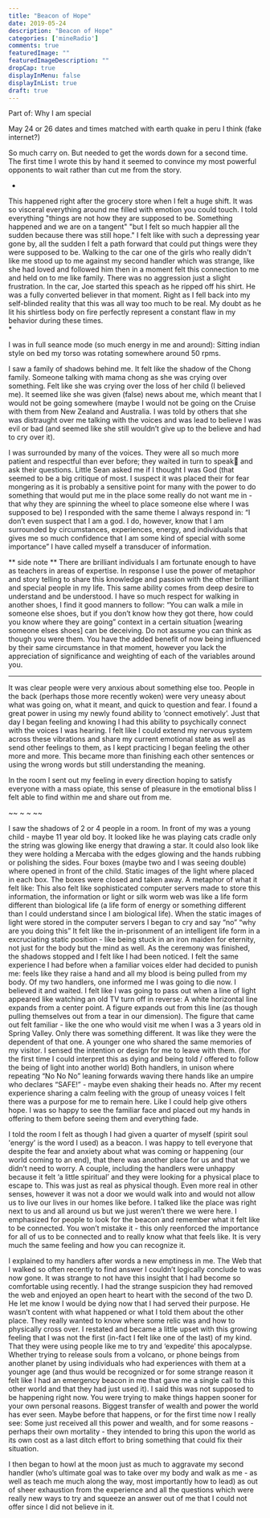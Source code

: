 ```yaml
---
title: "Beacon of Hope"
date: 2019-05-24
description: "Beacon of Hope"
categories: ['mineRadio']
comments: true
featuredImage: ""
featuredImageDescription: ""
dropCap: true
displayInMenu: false
displayInList: true
draft: true
---
```


Part of: Why I am special 

May 24 or 26 dates and times matched with earth quake in peru I think (fake internet?)

So much carry on. But needed to get the words down for a second time. The first time I wrote this by hand it seemed to convince my most powerful opponents to wait rather than cut me from the story.  

*
This happened right after the grocery store when I felt a huge shift. It was so visceral everything around me filled with emotion you could touch. I told everything "things are not how they are supposed to be. Something happened and we are on a tangent" "but I felt so much happier all the sudden because there was still hope." I felt like with such a depressing year gone by, all the sudden I felt a path forward that could put things were they were supposed to be.
Walking to the car one of the girls who really didn't like me stood up to me against my second handler which was strange, like she had loved and followed him then in a moment felt this connection to me and held on to me like family. There was no aggression just a slight frustration. In the car, Joe started this speach as he ripped off his shirt. He was a fully converted believer in that moment. Right as I fell back into my self-blinded reality that this was all way too much to be real. My doubt as he lit his shirtless body on fire perfectly represent a constant flaw in my behavior during these times.  
*

I was in full seance mode (so much energy in me and around): Sitting indian style on bed my torso was rotating somewhere around 50 rpms.

I saw a family of shadows behind me. It felt like the shadow of the Chong family. Someone talking with mama chong as she was crying over something. Felt like she was crying over the loss of her child (I believed me). It seemed like she was given (false) news about me, which meant that I would not be going somewhere (maybe I would not be going on the Cruise with them from New Zealand and Australia.
I was told by others that she was distraught over me talking with the voices and was lead to believe I was evil or bad (and seemed like she still wouldn’t give up to the believe and had to cry over it).

I was surrounded by many of the voices. They were all so much more patient and respectful than ever before; they waited in turn to speak and ask their questions. Little Sean asked me if I thought I was God (that seemed to be a big critique of most. I suspect it was placed their for fear mongering as it is probably a sensitive point for many with the power to do something that would put me in the place some really do not want me in - that why they are spinning the wheel to place someone else where I was supposed to be) I responded with the same theme I always respond in:
“I don’t even suspect that I am a god. I do, however, know that I am surrounded by circumstances, experiences, energy, and individuals that gives me so much confidence that I am some kind of special with some importance”
I have called myself a transducer of information.

** side note **
There are brilliant individuals I am fortunate enough to have as teachers in areas of expertise. In response I use the power of metaphor and story telling to share this knowledge and passion with the other brilliant and special people in my life.
This same ability comes from deep desire to understand and be understood. I have so much respect for walking in another shoes, I find it good manners to follow:
“You can walk a mile in someone else shoes,
but if you don’t know how they got there, how could you know where they are going”
context in a certain situation [wearing someone elses shoes] can be deceiving. Do not assume you can think as though you were them. You have the added benefit of now being influenced by their same circumstance in that moment, however you lack the appreciation of significance and weighting of each of the variables around you.
** **

It was clear people were very anxious about something else too. People in the back (perhaps those more recently woken) were very uneasy about what was going on, what it meant, and quick to question and fear.
I found a great power in using my newly found ability to ‘connect emotively’. Just that day I began feeling and knowing I had this ability to psychically connect with the voices I was hearing. I felt like I could extend my nervous system across these vibrations and share my current emotional state as well as send other feelings to them, as I kept practicing I began feeling the other more and more. This became more than finishing each other sentences or using the wrong words but still understanding the meaning.

In the room I sent out my feeling in every direction hoping to satisfy everyone with a mass opiate, this sense of pleasure in the emotional bliss I felt able to find within me and share out from me.

 ~~ ~ ~ ~~

I saw the shadows of 2 or 4 people in a room. In front of my was a young child - maybe 11 year old boy. It looked like he was playing cats cradle only the string was glowing like energy that drawing a star. It could also look like they were holding a Mercaba with the edges glowing and the hands rubbing or polishing the sides.
Four boxes (maybe two and I was seeing double) where opened in front of the child. Static images of the light where placed in each box. The boxes were closed and taken away.
A metaphor of what it felt like: This also felt like sophisticated computer servers made to store this information, the information or light or silk worm web was like a life form different than biological life (a life form of energy or something different than I could understand since I am biological life).
When the static images of light were stored in the computer servers I began to cry and say 
“no” “why are you doing this”
It felt like the in-prisonment of an intelligent life form in a excruciating static position - like being stuck in an iron maiden for eternity, not just for the body but the mind as well.
As the ceremony was finished, the shadows stopped and I felt like I had been noticed. I felt the same experience I had before when a familiar voices elder had decided to punish me:
feels like they raise a hand and all my blood is being pulled from my body. Of my two handlers, one informed me I was going to die now. I believed it and waited.
I felt like I was going to pass out when a line of light appeared like watching an old TV turn off in reverse:
A white horizontal line expands from a center point.
A figure expands out from this line (as though pulling themselves out from a tear in our dimension).
The figure that came out felt familiar - like the one who would visit me when I was a 3 years old in Spring Valley.
Only there was something different. It was like they were the dependent of that one. A younger one who shared the same memories of my visitor.
I sensed the intention or design for me to leave with them. (for the first time I could interpret this as dying and being told / offered to follow the being of light into another world)
Both handlers, in unison where repeating “No No No” leaning forwards waving there hands like an umpire who declares “SAFE!” - maybe even shaking their heads no.
After my recent experience sharing a calm feeling with the group of uneasy voices I felt there was a purpose for me to remain here. Like I could help give others hope.
I was so happy to see the familiar face and placed out my hands in offering to them before seeing them and everything fade.

I told the room I felt as though I had given a quarter of myself (spirit soul 'energy’ is the word I used) as a beacon. I was happy to tell everyone that despite the fear and anxiety about what was coming or happening (our world coming to an end), that there was another place for us and that we didn’t need to worry. 
A couple, including the handlers were unhappy because it felt ‘a little spiritual’ and they were looking for a physical place to escape to. This was just as real as physical though. Even more real in other senses, however it was not a door we would walk into and would not allow us to live our lives in our homes like before. I talked like the place was right next to us and all around us but we just weren’t there we were here. 
I emphasized for people to look for the beacon and remember what it felt like to be connected. You won’t mistake it - this only reenforced the importance for all of us to be connected and to really know what that feels like. It is very much the same feeling and how you can recognize it.

I explained to my handlers after words a new emptiness in me. The Web that I walked so often recently to find answer I couldn’t logically conclude to was now gone. It was strange to not have this insight that I had become so comfortable using recently.
I had the strange suspicion they had removed the web and enjoyed an open heart to heart with the second of the two D. He let me know I would be dying now that I had served their purpose. He wasn’t content with what happened or what I told them about the other place. They really wanted to know where some relic was and how to physically cross over.
I restated and became a little upset with this growing feeling that I was not the first (in-fact I felt like one of the last) of my kind. That they were using people like me to try and ‘expedite’ this apocalypse. Whether trying to release souls from a volcano, or phone beings from another planet by using individuals who had experiences with them at a younger age (and thus would be recognized or for some strange reason it felt like I had an emergency beacon in me that gave me a single call to this other world and that they had just used it).
I said this was not supposed to be happening right now. You were trying to make things happen sooner for your own personal reasons. Biggest transfer of wealth and power the world has ever seen. Maybe before that happens, or for the first time now I really see:
Some just received all this power and wealth, and for some reasons - perhaps their own mortality - they intended to bring this upon the world as its own cost as a last ditch effort to bring something that could fix their situation.

I then began to howl at the moon just as much to aggravate my second handler (who’s ultimate goal was to take over my body and walk as me - as well as teach me much along the way, most importantly how to lead) as out of sheer exhaustion from the experience and all the questions which were really new ways to try and squeeze an answer out of me that I could not offer since I did not believe in it.